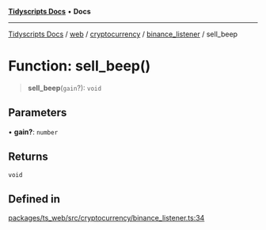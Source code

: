 [**Tidyscripts Docs**](../../../../../../../README.md) • **Docs**

***

[Tidyscripts Docs](../../../../../../../globals.md) / [web](../../../../../README.md) / [cryptocurrency](../../../README.md) / [binance\_listener](../README.md) / sell\_beep

# Function: sell\_beep()

> **sell\_beep**(`gain`?): `void`

## Parameters

• **gain?**: `number`

## Returns

`void`

## Defined in

[packages/ts\_web/src/cryptocurrency/binance\_listener.ts:34](https://github.com/sheunaluko/tidyscripts/blob/master/packages/ts_web/src/cryptocurrency/binance_listener.ts#L34)
